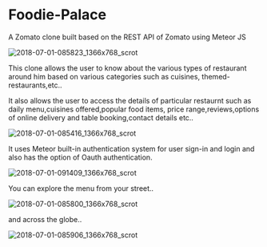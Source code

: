 # Foodie-Palace
A Zomato clone built based on the REST API of Zomato using Meteor JS 

![2018-07-01-085823_1366x768_scrot](https://user-images.githubusercontent.com/32201172/42130836-d6943612-7d0d-11e8-91b7-a24df7913ed8.jpg)





This clone allows the user to know about the various types of restaurant around him based on various categories such as 
cuisines, themed-restaurants,etc.. 

It also allows the user to access the details of particular restaurnt such as daily menu,cuisines offered,popular food items,
price range,reviews,options of online delivery and table booking,contact details etc..




![2018-07-01-085416_1366x768_scrot](https://user-images.githubusercontent.com/32201172/42130839-f69b1a84-7d0d-11e8-823b-268ff72a651a.jpg)



It uses Meteor built-in authentication system for user sign-in and login and also has the option of Oauth authentication.



![2018-07-01-091409_1366x768_scrot](https://user-images.githubusercontent.com/32201172/42130866-5b271b96-7d0f-11e8-865b-6d0e14ba94f4.jpg)




You can explore the menu from your street..



![2018-07-01-085800_1366x768_scrot](https://user-images.githubusercontent.com/32201172/42130844-3d9f1598-7d0e-11e8-950d-e8055fea1158.jpg)

and across the globe..


![2018-07-01-085906_1366x768_scrot](https://user-images.githubusercontent.com/32201172/42130847-51cebc08-7d0e-11e8-929a-5bbc66772b52.jpg)




